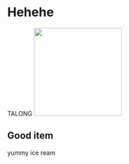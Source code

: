 # Hehehe
<!DOCTYPE html>
<html>

<head>
  <title>TALONG NA MAGABA</title>
</head>

<body
    <h1>TALONG </h1>
    <img src="/Img/Talong.jpeg" width="200" height="200"> 
    <h2> Good item
    </h2
    <h3>yummy ice ream 
    </h3>
    
   
</body> 

</html>
